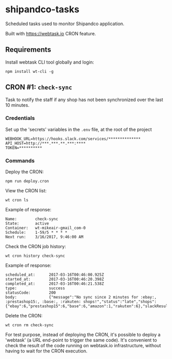 # shipandco-tasks

Scheduled tasks used to monitor Shipandco application.

Built with https://webtask.io CRON feature.

## Requirements

Install webtask CLI tool globally and login:

```
npm install wt-cli -g
```

## CRON #1: `check-sync`

Task to notify the staff if any shop has not been synchronized over the last 10 minutes.

### Credentials

Set up the 'secrets' variables in the `.env` file, at the root of the project

```
WEBHOOK_URL=https://hooks.slack.com/services/**************
API_HOST=http://***.***.**.***:****
TOKEN=**********
```

### Commands

Deploy the CRON:

```
npm run deploy.cron
```

View the CRON list:

```
wt cron ls
```

Example of response:

```
Name:        check-sync
State:       active
Container:   wt-mikeair-gmail_com-0
Schedule:    1-59/5 * * * *
Next run:    3/16/2017, 9:46:00 AM
```

Check the CRON job history:

```
wt cron history check-sync
```

Example of response:

```
scheduled_at:      2017-03-16T00:46:00.925Z
started_at:        2017-03-16T00:46:20.398Z
completed_at:      2017-03-16T00:46:21.538Z
type:              success
statusCode:        200
body:              {"message":"No sync since 2 minutes for :ebay:, :prestashop15:, :base:, :rakuten: shops!","status":"late","shops":{"ebay":6,"prestashop15":6,"base":6,"amazon":1,"rakuten":6},"slackResult":"ok"}
```

Delete the CRON:

```
wt cron rm check-sync
```

For test purpose, instead of deploying the CRON, it's possible to deploy a 'webtask' (a URL end-point to trigger the same code). It's convenient to check the result of the code running on webtask.io infrastructure, without having to wait for the CRON execution.
